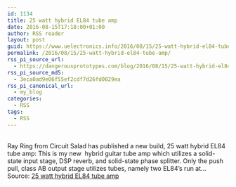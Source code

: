 ```yaml
---
id: 1134
title: 25 watt hybrid EL84 tube amp
date: 2016-08-15T17:18:00+01:00
author: RSS reader
layout: post
guid: https://www.uelectronics.info/2016/08/15/25-watt-hybrid-el84-tube-amp/
permalink: /2016/08/15/25-watt-hybrid-el84-tube-amp/
rss_pi_source_url:
  - https://dangerousprototypes.com/blog/2016/08/15/25-watt-hybrid-el84-tube-amp/
rss_pi_source_md5:
  - 3eca0ad9e06f55ef2cdf7d26fd0029ea
rss_pi_canonical_url:
  - my_blog
categories:
  - RSS
tags:
  - RSS
---
```

&#013;  
Ray Ring from Circuit Salad has published a new build, 25 watt hybrid EL84 tube amp: This is my new  hybrid guitar tube amp which utilizes a solid-state input stage, DSP reverb, and solid-state phase splitter. Only the push pull, class AB output stage utilizes tubes, namely two EL84’s run at…&#013;  
Source: <a href="https://dangerousprototypes.com/blog/2016/08/15/25-watt-hybrid-el84-tube-amp/" target="_blank">25 watt hybrid EL84 tube amp</a>